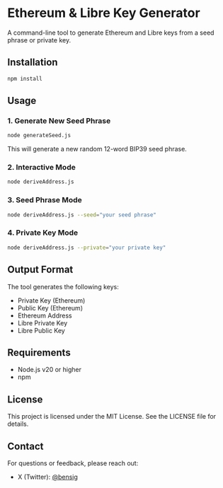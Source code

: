 # Ethereum & Libre Key Generator

A command-line tool to generate Ethereum and Libre keys from a seed phrase or private key.

## Installation
```bash
npm install
```

## Usage

### 1. Generate New Seed Phrase
```bash
node generateSeed.js
```
This will generate a new random 12-word BIP39 seed phrase.

### 2. Interactive Mode
```bash
node deriveAddress.js
```

### 3. Seed Phrase Mode
```bash
node deriveAddress.js --seed="your seed phrase"
```

### 4. Private Key Mode
```bash
node deriveAddress.js --private="your private key"
```

## Output Format

The tool generates the following keys:
- Private Key (Ethereum)
- Public Key (Ethereum)
- Ethereum Address
- Libre Private Key
- Libre Public Key

## Requirements

- Node.js v20 or higher
- npm

## License

This project is licensed under the MIT License. See the LICENSE file for details.

## Contact

For questions or feedback, please reach out:
- X (Twitter): [@bensig](https://twitter.com/bensig)
